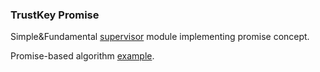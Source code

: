 ### TrustKey Promise

Simple&Fundamental [supervisor][2] module implementing promise concept. 

Promise-based algorithm [example][0].

[0]: https://github.com/TrustKey/trustkey_argon2d
[2]: https://github.com/TrustKey/supervisor